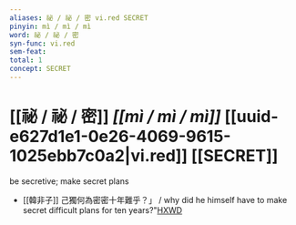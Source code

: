 ```yaml
---
aliases: 祕 / 祕 / 密 vi.red SECRET
pinyin: mì / mì / mì
word: 祕 / 祕 / 密
syn-func: vi.red
sem-feat: 
total: 1
concept: SECRET 
---
```

# [[祕 / 祕 / 密]] *[[mì / mì / mì]]*  [[uuid-e627d1e1-0e26-4069-9615-1025ebb7c0a2|vi.red]] [[SECRET]]
be secretive; make secret plans
 - [[韓非子]] 己獨何為密密十年難乎？」 / why did he himself have to make secret difficult plans for ten years?"[HXWD](https://hxwd.org/textview.html?location=KR3c0005_tls_023-21a.10)